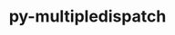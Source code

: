 ---
title: "py-multipledispatch"
layout: cache
categories: [package, develop-2024-03-24]
meta: {"versions": ["0.6.0"], "compilers": ["apple-clang@=15.0.0", "gcc@=11.4.0"], "oss": ["ubuntu22.04", "ventura"], "platforms": ["darwin", "linux"], "targets": ["aarch64", "x86_64_v3"], "stacks": ["ml-darwin-aarch64-mps", "ml-linux-x86_64-cpu", "ml-linux-x86_64-cuda", "ml-linux-x86_64-rocm", "root"], "num_specs": 2, "num_specs_by_stack": {"root": 2, "ml-darwin-aarch64-mps": 1, "ml-linux-x86_64-rocm": 1, "ml-linux-x86_64-cpu": 1, "ml-linux-x86_64-cuda": 1}}
spec_details: [{"hash": "wzsuddfdk65hrkilgmys7wer2ke27ham", "compiler": "apple-clang@=15.0.0", "versions": ["0.6.0"], "os": "ventura", "platform": "darwin", "target": "aarch64", "variants": ["build_system=python_pip"], "stacks": ["root", "ml-darwin-aarch64-mps"], "size": "-", "tarball": "https://binaries.spack.io/releases/develop-2024-03-24/build_cache/darwin-ventura-aarch64/apple-clang-15.0.0/py-multipledispatch-0.6.0/darwin-ventura-aarch64-apple-clang-15.0.0-py-multipledispatch-0.6.0-wzsuddfdk65hrkilgmys7wer2ke27ham.spack"}, {"hash": "ng2iv2x5ywabyv3sgppsh6zvuo4ipdfa", "compiler": "gcc@=11.4.0", "versions": ["0.6.0"], "os": "ubuntu22.04", "platform": "linux", "target": "x86_64_v3", "variants": ["build_system=python_pip"], "stacks": ["ml-linux-x86_64-rocm", "root", "ml-linux-x86_64-cpu", "ml-linux-x86_64-cuda"], "size": "-", "tarball": "https://binaries.spack.io/releases/develop-2024-03-24/build_cache/linux-ubuntu22.04-x86_64_v3/gcc-11.4.0/py-multipledispatch-0.6.0/linux-ubuntu22.04-x86_64_v3-gcc-11.4.0-py-multipledispatch-0.6.0-ng2iv2x5ywabyv3sgppsh6zvuo4ipdfa.spack"}]
---